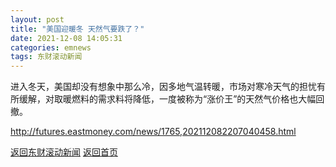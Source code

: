 ```yaml
---
layout: post
title: "美国迎暖冬 天然气要跌了？"
date: 2021-12-08 14:05:31
categories: emnews
tags: 东财滚动新闻
---
```


进入冬天，美国却没有想象中那么冷，因多地气温转暖，市场对寒冷天气的担忧有所缓解，对取暖燃料的需求料将降低，一度被称为“涨价王”的天然气价格也大幅回撤。

<http://futures.eastmoney.com/news/1765,202112082207040458.html>

[返回东财滚动新闻](//finews.withounder.com/emnews/)
[返回首页](//finews.withounder.com/)